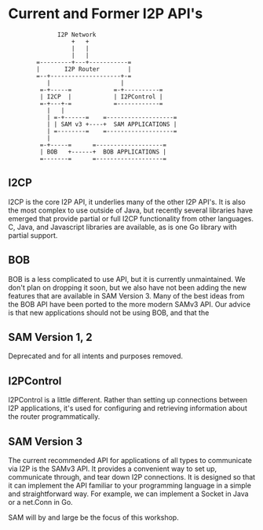 Current and Former I2P API's
============================


```
              I2P Network
                  +   +
                  |   |
                  |   |
        =---------+---+-----------=
        |       I2P Router        |
        =--+--------------------+-=
           |                    |
         =-+-----=            =-+----------=
         | I2CP  |            | I2PControl |
         =-+---+-=            =------------=
           |   |
           | =-+------=    =-------------------=
           | | SAM v3 +----+  SAM APPLICATIONS |
           | =--------=    =-------------------=
           |
         =-+-----=      =-------------------=
         | BOB   +------+  BOB APPLICATIONS |
         =-------=      =-------------------=

```

I2CP
----

I2CP is the core I2P API, it underlies many of the other I2P API's. It is also
the most complex to use outside of Java, but recently several libraries have
emerged that provide partial or full I2CP functionality from other languages.
C, Java, and Javascript libraries are available, as is one Go library with
partial support.

BOB
---

BOB is a less complicated to use API, but it is currently unmaintained. We don't
plan on dropping it soon, but we also have not been adding the new features
that are available in SAM Version 3. Many of the best ideas from the BOB API
have been ported to the more modern SAMv3 API. Our advice is that new
applications should not be using BOB, and that the

SAM Version 1, 2
----------------

Deprecated and for all intents and purposes removed.

I2PControl
----------

I2PControl is a little different. Rather than setting up connections between
I2P applications, it's used for configuring and retrieving information about the
router programmatically.

SAM Version 3
-------------

The current recommended API for applications of all types to communicate via I2P
is the SAMv3 API. It provides a convenient way to set up, communicate through,
and tear down I2P connections. It is designed so that it can implement the API
familiar to your programming language in a simple and straightforward way. For
example, we can implement a Socket in Java or a net.Conn in Go.

SAM will by and large be the focus of this workshop.
